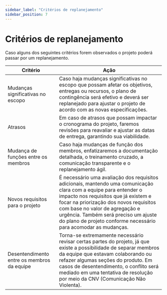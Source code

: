```yaml
---
sidebar_label: "Critérios de replanejamento"
sidebar_position: 7
---
```


# Critérios de replanejamento

Caso alguns dos seguintes critérios forem observados o projeto poderá passar por um replanejamento.


| **Critério** | **Ação** |
|------------|----------|
| Mudanças significativas no escopo | Caso haja mudanças significativas no escopo que possam afetar os objetivos, entregas ou recursos, o plano de contingência será efetivo e deverá ser replanejado para ajustar o projeto de acordo com as novas especificações. |
| Atrasos | Em caso de atrasos que possam impactar o cronograma do projeto, faremos revisões para reavaliar e ajustar as datas de entrega, garantindo sua viabilidade. |
| Mudança de funções entre os membros | Caso haja mudanças de função dos membros, enfatizaremos a documentação detalhada, o treinamento cruzado, a comunicação transparente e o replanejamento ágil. |
| Novos requisitos para o projeto | É necessário uma avaliação dos requisitos adicionais, mantendo uma comunicação clara com a equipe para entender o impacto nos requisitos que já existem e focar na priorização dos novos requisitos com base no valor de agregação e urgência. Também será preciso um ajuste do plano de projeto conforme necessário para acomodar as mudanças. |
| Desentendimento entre os membros da equipe | Torna-se extremamente necessário revisar certas partes do projeto, já que existe a possibilidade de separar membros da equipe que estavam colaborando ou refazer algumas seções do produto. Em casos de desentendimento, o conflito será mediado em uma tentativa de resolução por meio da CNV (Comunicação Não Violenta). |

